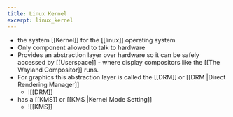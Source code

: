 ```yaml
---
title: Linux Kernel
excerpt: linux_kernel
---
```

- the system [[Kernel]] for the [[linux]] operating system
- Only component allowed to talk to hardware
- Provides an abstraction layer over hardware so it can be safely accessed by [[Userspace]] - where display compositors like the [[The Wayland Compositor]] runs.
- For graphics this abstraction layer is called the [[DRM]] or [[DRM |Direct Rendering Manager]]
	- ![[DRM]]
- has a [[KMS]] or [[KMS |Kernel Mode Setting]] 
	- ![[KMS]]